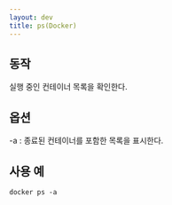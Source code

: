 ```yaml
---
layout: dev
title: ps(Docker)
---
```

## 동작

실행 중인 컨테이너 목록을 확인한다.

## 옵션

-a : 종료된 컨테이너를 포함한 목록을 표시한다.

## 사용 예

```
docker ps -a
```